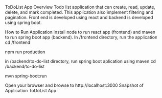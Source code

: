 ToDoList App
Overview
Todo list application that can create, read, update, delete, and mark completed. This application also implement filtering and pagination. Front end is developed using react and backend is developed using spring boot.

How to Run Application
Install node to run react app (frontend) and maven to run spring boot app (backend).
In /frontend directory, run the application
cd /frontend

npm run production

in /backend/to-do-list directory, run spring boot aplication using maven
cd /backend/to-do-list

mvn spring-boot:run

Open your browser and browse to http://localhost:3000
Snapshot of Application
ToDoList App
